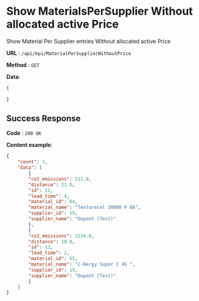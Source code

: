# Show MaterialsPerSupplier Without allocated active Price

Show Material Per Supplier entries Without allocated active Price

**URL** : `/api/kpi/MaterialPerSupplierWithoutPrice`

**Method** : `GET`

**Data**: 

```json
{
    
}
```

## Success Response

**Code** : `200 OK`

**Content example**:
```json
{
    "count": 2,
    "data": [
        {
        "co2_emissions": 111.0,
        "distance": 21.0,
        "id": 11,
        "lead_time": 4,
        "material_id": 64,
        "material_name": "Texturecel 30000 P BA",
        "supplier_id": 19,
        "supplier_name": "Dupont (Test)"
        },
        {
        "co2_emissions": 1234.0,
        "distance": 10.0,
        "id": 12,
        "lead_time": 2,
        "material_id": 65,
        "material_name": "C-Nergy Super C 45 ",
        "supplier_id": 19,
        "supplier_name": "Dupont (Test)"
        }
    ]
}
```